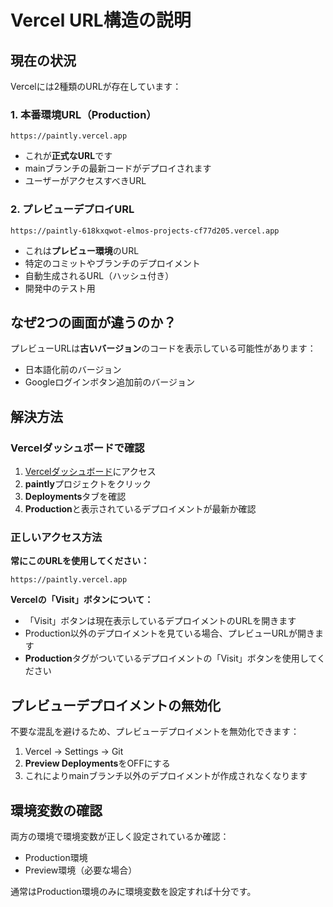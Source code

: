 # Vercel URL構造の説明

## 現在の状況

Vercelには2種類のURLが存在しています：

### 1. 本番環境URL（Production）
```
https://paintly.vercel.app
```
- これが**正式なURL**です
- mainブランチの最新コードがデプロイされます
- ユーザーがアクセスすべきURL

### 2. プレビューデプロイURL
```
https://paintly-618kxqwot-elmos-projects-cf77d205.vercel.app
```
- これは**プレビュー環境**のURL
- 特定のコミットやブランチのデプロイメント
- 自動生成されるURL（ハッシュ付き）
- 開発中のテスト用

## なぜ2つの画面が違うのか？

プレビューURLは**古いバージョン**のコードを表示している可能性があります：
- 日本語化前のバージョン
- Googleログインボタン追加前のバージョン

## 解決方法

### Vercelダッシュボードで確認

1. [Vercelダッシュボード](https://vercel.com/dashboard)にアクセス
2. **paintly**プロジェクトをクリック
3. **Deployments**タブを確認
4. **Production**と表示されているデプロイメントが最新か確認

### 正しいアクセス方法

**常にこのURLを使用してください：**
```
https://paintly.vercel.app
```

**Vercelの「Visit」ボタンについて：**
- 「Visit」ボタンは現在表示しているデプロイメントのURLを開きます
- Production以外のデプロイメントを見ている場合、プレビューURLが開きます
- **Production**タグがついているデプロイメントの「Visit」ボタンを使用してください

## プレビューデプロイメントの無効化

不要な混乱を避けるため、プレビューデプロイメントを無効化できます：

1. Vercel → Settings → Git
2. **Preview Deployments**をOFFにする
3. これによりmainブランチ以外のデプロイメントが作成されなくなります

## 環境変数の確認

両方の環境で環境変数が正しく設定されているか確認：
- Production環境
- Preview環境（必要な場合）

通常はProduction環境のみに環境変数を設定すれば十分です。